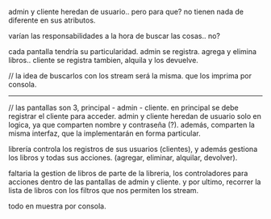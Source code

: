 admin y cliente heredan de usuario.. pero para que? no tienen nada de diferente en sus atributos.

varían las responsabilidades a la hora de buscar las cosas.. no?

cada pantalla tendría su particularidad. admin se registra. agrega y elimina libros.. cliente se registra tambien, alquila y los devuelve.

// la idea de buscarlos con los stream será la misma. que los imprima por consola.

----
// las pantallas son 3, principal - admin - cliente.
en principal se debe registrar el cliente para acceder.
admin y cliente heredan de usuario solo en logica, ya que comparten nombre y contraseña (?).
además, comparten la misma interfaz, que la implementarán en forma particular.

librería controla los registros de sus usuarios (clientes), y además gestiona los libros y todas sus acciones. (agregar, eliminar, alquilar, devolver).

faltaria la gestion de libros de parte de la libreria, los controladores para acciones dentro de las pantallas de admin y cliente.
y por ultimo, recorrer la lista de libros con los filtros que nos permiten los stream.

todo en muestra por consola.